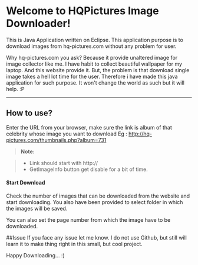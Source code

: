 Welcome to HQPictures Image Downloader!
===================


This is Java Application written on Eclipse. This application purpose is to download images from hq-pictures.com without any problem for user.

Why hq-pictures.com you ask? Because it provide unaltered image for image collector like me. I have habit to collect beautiful wallpaper for my laptop. And this website provide it. But, the problem is that download single image takes a hell lot time for the user. Therefore i have made this java application for such purpose. It won't change the world as such but it will help. :P

----------

How to use?
-------------

Enter the URL from your browser, make sure the link is album of that celebrity whose image you want to download
Eg :  http://hq-pictures.com/thumbnails.php?album=731

> **Note:**

> - Link should start with http://
> - GetImageInfo button get disable for a bit of time.

####  Start Download

Check the number of images that can be downloaded from the website and start downloading. You also have been provided to select folder in which the images will be saved.

You can also set the page number from which the image have to be downloaded.

##Issue
If you face any issue let me know. I do not use Github, but still will learn it to make thing right in this small, but cool project.

Happy Downloading... :)
